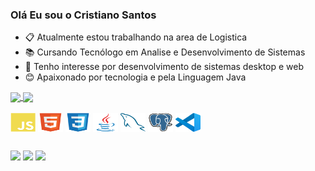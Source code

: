 ### Olá Eu sou o Cristiano Santos


- 📋 Atualmente estou trabalhando na area de Logistica
- 📚 Cursando Tecnólogo em Analise e Desenvolvimento de Sistemas
- 👀 Tenho interesse por desenvolvimento de sistemas desktop e web
- 😊 Apaixonado por tecnologia e pela Linguagem Java

<div>
  <a href="https://github.com/anuraghazra/github-readme-stats">
  <img height=180em align="center" src="https://github-readme-stats.vercel.app/api?username=cristiano-santos" />
</a>
<a href="https://github.com/anuraghazra/convoychat">
  <img height=180em align="center" src="https://github-readme-stats.vercel.app/api/top-langs?username=cristiano-santos&layout=compact&langs_count=8&card_width=320" />
</a>
</div>


<div style="display: inline_block"><br>
  <img align="center" alt="Cris-Js" height="30" width="40" src="https://raw.githubusercontent.com/devicons/devicon/master/icons/javascript/javascript-plain.svg">
  <img align="center" alt="Cris-HTML" height="30" width="40" src="https://raw.githubusercontent.com/devicons/devicon/master/icons/html5/html5-original.svg">
  <img align="center" alt="Cris-CSS" height="30" width="40" src="https://raw.githubusercontent.com/devicons/devicon/master/icons/css3/css3-original.svg">
  <img align="center" alt="Cris-Java" height="30" width="40" src="https://raw.githubusercontent.com/devicons/devicon/master/icons/java/java-original.svg">
  <img align="center" alt="Cris-mysql" height="30" width="40" src="https://raw.githubusercontent.com/devicons/devicon/master/icons/mysql/mysql-original.svg">
  <img align="center" alt="Cris-postgresql" height="30" width="40" src="https://raw.githubusercontent.com/devicons/devicon/master/icons/postgresql/postgresql-original.svg">
  <img align="center" alt="Cris-vscode" height="30" width="40" src="https://raw.githubusercontent.com/devicons/devicon/master/icons/vscode/vscode-original.svg">
  
</div>

##

<div>
  <a href = "mailto:contatocristianopxt2@gmail.com"><img src ="https://img.shields.io/badge/Gmail-D14836?style=for-the-badge&logo=gmail&logoColor=white" target ="_blank"></a>
  <a href = "https://www.instagram.com/peixoto6605/"><img src ="https://img.shields.io/badge/Instagram-E4405F?style=for-the-badge&logo=instagram&logoColor=white" target ="_blank"></a>
  <a href = "https://www.linkedin.com/in/cristiano-peixoto-dos-santos-19b4a355"><img src ="https://img.shields.io/badge/LinkedIn-0077B5?style=for-the-badge&logo=linkedin&logoColor=white" target ="_blank"></a>
</div>
